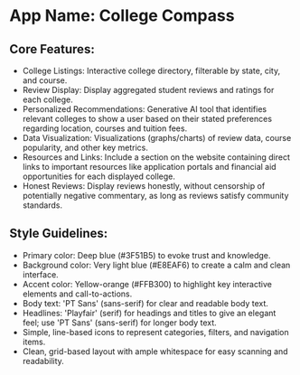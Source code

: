 # **App Name**: College Compass

## Core Features:

- College Listings: Interactive college directory, filterable by state, city, and course.
- Review Display: Display aggregated student reviews and ratings for each college.
- Personalized Recommendations: Generative AI tool that identifies relevant colleges to show a user based on their stated preferences regarding location, courses and tuition fees.
- Data Visualization: Visualizations (graphs/charts) of review data, course popularity, and other key metrics.
- Resources and Links: Include a section on the website containing direct links to important resources like application portals and financial aid opportunities for each displayed college.
- Honest Reviews: Display reviews honestly, without censorship of potentially negative commentary, as long as reviews satisfy community standards.

## Style Guidelines:

- Primary color: Deep blue (#3F51B5) to evoke trust and knowledge.
- Background color: Very light blue (#E8EAF6) to create a calm and clean interface.
- Accent color: Yellow-orange (#FFB300) to highlight key interactive elements and call-to-actions.
- Body text: 'PT Sans' (sans-serif) for clear and readable body text.
- Headlines: 'Playfair' (serif) for headings and titles to give an elegant feel; use 'PT Sans' (sans-serif) for longer body text.
- Simple, line-based icons to represent categories, filters, and navigation items.
- Clean, grid-based layout with ample whitespace for easy scanning and readability.